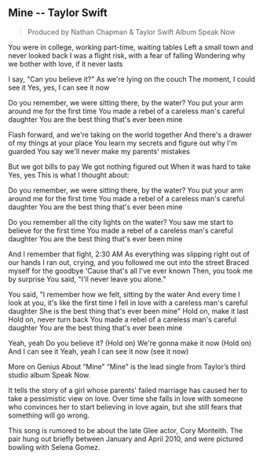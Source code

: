 
## Mine -- Taylor Swift
> Produced by Nathan Chapman & Taylor Swift Album Speak Now

You were in college, working part-time, waiting tables
Left a small town and never looked back
I was a flight risk, with a fear of falling
Wondering why we bother with love, if it never lasts

I say, "Can you believe it?"
As we're lying on the couch
The moment, I could see it
Yes, yes, I can see it now

Do you remember, we were sitting there, by the water?
You put your arm around me for the first time
You made a rebel of a careless man's careful daughter
You are the best thing that's ever been mine

Flash forward, and we're taking on the world together
And there's a drawer of my things at your place
You learn my secrets and figure out why I'm guarded
You say we'll never make my parents' mistakes

But we got bills to pay
We got nothing figured out
When it was hard to take
Yes, yes
This is what I thought about:

Do you remember, we were sitting there, by the water?
You put your arm around me for the first time
You made a rebel of a careless man's careful daughter
You are the best thing that's ever been mine

Do you remember all the city lights on the water?
You saw me start to believe for the first time
You made a rebel of a careless man's careful daughter
You are the best thing that's ever been mine

And I remember that fight, 2:30 AM
As everything was slipping right out of our hands
I ran out, crying, and you followed me out into the street
Braced myself for the goodbye
'Cause that's all I've ever known
Then, you took me by surprise
You said, "I'll never leave you alone."

You said, "I remember how we felt, sitting by the water
And every time I look at you, it's like the first time
I fell in love with a careless man's careful daughter
She is the best thing that's ever been mine"
Hold on, make it last
Hold on, never turn back
You made a rebel of a careless man's careful daughter
You are the best thing that's ever been mine

Yeah, yeah
Do you believe it?
(Hold on)
We're gonna make it now
(Hold on)
And I can see it
Yeah, yeah
I can see it now (see it now)

More on Genius
About “Mine”
“Mine” is the lead single from Taylor’s third studio album Speak Now.

It tells the story of a girl whose parents' failed marriage has caused her to take a pessimistic view on love. Over time she falls in love with someone who convinces her to start believing in love again, but she still fears that something will go wrong.

This song is rumored to be about the late Glee actor, Cory Monteith. The pair hung out briefly between January and April 2010, and were pictured bowling with Selena Gomez.

